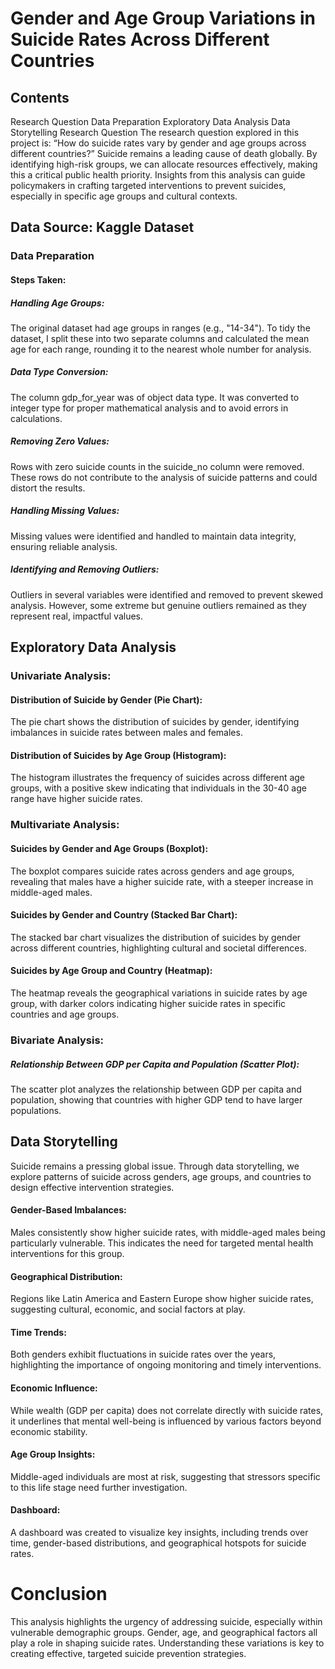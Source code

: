 # Gender and Age Group Variations in Suicide Rates Across Different Countries
## Contents
Research Question
Data Preparation
Exploratory Data Analysis
Data Storytelling
Research Question
The research question explored in this project is: “How do suicide rates vary by gender and age groups across different countries?”
Suicide remains a leading cause of death globally. By identifying high-risk groups, we can allocate resources effectively, making this a critical public health priority. Insights from this analysis can guide policymakers in crafting targeted interventions to prevent suicides, especially in specific age groups and cultural contexts.

## Data Source: Kaggle Dataset

### Data Preparation
#### Steps Taken:
##### Handling Age Groups:
The original dataset had age groups in ranges (e.g., "14-34"). To tidy the dataset, I split these into two separate columns and calculated the mean age for each range, rounding it to the nearest whole number for analysis.

##### Data Type Conversion:
The column gdp_for_year was of object data type. It was converted to integer type for proper mathematical analysis and to avoid errors in calculations.

##### Removing Zero Values:
Rows with zero suicide counts in the suicide_no column were removed. These rows do not contribute to the analysis of suicide patterns and could distort the results.

##### Handling Missing Values:
Missing values were identified and handled to maintain data integrity, ensuring reliable analysis.

##### Identifying and Removing Outliers:
Outliers in several variables were identified and removed to prevent skewed analysis. However, some extreme but genuine outliers remained as they represent real, impactful values.

## Exploratory Data Analysis
### Univariate Analysis:
#### Distribution of Suicide by Gender (Pie Chart):
The pie chart shows the distribution of suicides by gender, identifying imbalances in suicide rates between males and females.

#### Distribution of Suicides by Age Group (Histogram):
The histogram illustrates the frequency of suicides across different age groups, with a positive skew indicating that individuals in the 30-40 age range have higher suicide rates.

### Multivariate Analysis:
#### Suicides by Gender and Age Groups (Boxplot):
The boxplot compares suicide rates across genders and age groups, revealing that males have a higher suicide rate, with a steeper increase in middle-aged males.

#### Suicides by Gender and Country (Stacked Bar Chart):
The stacked bar chart visualizes the distribution of suicides by gender across different countries, highlighting cultural and societal differences.

#### Suicides by Age Group and Country (Heatmap):
The heatmap reveals the geographical variations in suicide rates by age group, with darker colors indicating higher suicide rates in specific countries and age groups.

### Bivariate Analysis:
##### Relationship Between GDP per Capita and Population (Scatter Plot):
The scatter plot analyzes the relationship between GDP per capita and population, showing that countries with higher GDP tend to have larger populations.

## Data Storytelling
Suicide remains a pressing global issue. Through data storytelling, we explore patterns of suicide across genders, age groups, and countries to design effective intervention strategies.

#### Gender-Based Imbalances:
Males consistently show higher suicide rates, with middle-aged males being particularly vulnerable. This indicates the need for targeted mental health interventions for this group.

#### Geographical Distribution:
Regions like Latin America and Eastern Europe show higher suicide rates, suggesting cultural, economic, and social factors at play.

#### Time Trends:
Both genders exhibit fluctuations in suicide rates over the years, highlighting the importance of ongoing monitoring and timely interventions.

#### Economic Influence:
While wealth (GDP per capita) does not correlate directly with suicide rates, it underlines that mental well-being is influenced by various factors beyond economic stability.

#### Age Group Insights:
Middle-aged individuals are most at risk, suggesting that stressors specific to this life stage need further investigation.

#### Dashboard:
A dashboard was created to visualize key insights, including trends over time, gender-based distributions, and geographical hotspots for suicide rates.

# Conclusion
This analysis highlights the urgency of addressing suicide, especially within vulnerable demographic groups. Gender, age, and geographical factors all play a role in shaping suicide rates. Understanding these variations is key to creating effective, targeted suicide prevention strategies.

